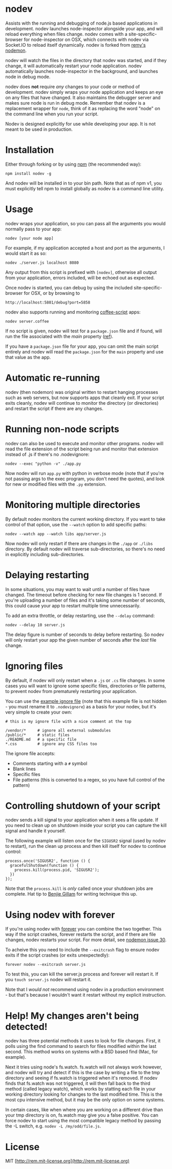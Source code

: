 # nodev

Assists with the running and debugging of node.js based applications in development. nodev launches node-inspector alongside your app, and will reload everything when files change. nodev comes with a site-specific-browser for node-inspector on OSX, which connects with nodev via Socket.IO to reload itself dynamically. nodev is forked from [remy's nodemon](https://github.com/remy/nodemon).

nodev will watch the files in the directory that nodev was started, and if they change, it will automatically restart your node application. nodev automatically launches node-inspector in the background, and launches node in debug mode.

nodev does **not** require *any* changes to your code or method of development. nodev simply wraps your node application and keeps an eye on any files that have changed. It also maintains the debugger server and makes sure node is run in debug mode. Remember that nodev is a replacement wrapper for `node`, think of it as replacing the word "node" on the command line when you run your script.

Nodev is designed explicitly for use while developing your app. It is not meant to be used in production.


# Installation

Either through forking or by using [npm](http://npmjs.org) (the recommended way):

    npm install nodev -g
    
And nodev will be installed in to your bin path. Note that as of npm v1, you must explicitly tell npm to install globally as nodev is a command line utility.

# Usage

nodev wraps your application, so you can pass all the arguments you would normally pass to your app:

    nodev [your node app]

For example, if my application accepted a host and port as the arguments, I would start it as so:

    nodev ./server.js localhost 8080

Any output from this script is prefixed with `[nodev]`, otherwise all output from your application, errors included, will be echoed out as expected.

Once nodev is started, you can debug by using the included site-specific-browser for OSX, or by browsing to

	http://localhost:5801/debug?port=5858

nodev also supports running and monitoring [coffee-script](http://jashkenas.github.com/coffee-script/) apps:

    nodev server.coffee

If no script is given, nodev will test for a `package.json` file and if found, will run the file associated with the *main* property ([ref](https://github.com/remy/nodev/issues/14)).

If you have a `package.json` file for your app, you can omit the main script entirely and nodev will read the `package.json` for the `main` property and use that value as the app.

# Automatic re-running

nodev (then nodemon) was original written to restart hanging processes such as web servers, but now supports apps that cleanly exit. If your script exits cleanly, nodev will continue to monitor the directory (or directories) and restart the script if there are any changes.

# Running non-node scripts

nodev can also be used to execute and monitor other programs. nodev will read the file extension of the script being run and monitor that extension instead of .js if there's no .nodevignore:

    nodev --exec "python -v" ./app.py

Now nodev will run `app.py` with python in verbose mode (note that if you're not passing args to the exec program, you don't need the quotes), and look for new or modified files with the `.py` extension.

# Monitoring multiple directories

By default nodev monitors the current working directory. If you want to take control of that option, use the `--watch` option to add specific paths:

    nodev --watch app --watch libs app/server.js

Now nodev will only restart if there are changes in the `./app` or `./libs` directory. By default nodev will traverse sub-directories, so there's no need in explicitly including sub-directories.

# Delaying restarting

In some situations, you may want to wait until a number of files have changed. The timeout before checking for new file changes is 1 second. If you're uploading a number of files and it's taking some number of seconds, this could cause your app to restart multiple time unnecessarily.

To add an extra throttle, or delay restarting, use the `--delay` command:

    nodev --delay 10 server.js

The delay figure is number of seconds to delay before restarting. So nodev will only restart your app the given number of seconds after the *last* file change.

# Ignoring files

By default, if nodev will only restart when a `.js` or `.cs` file changes.  In some cases you will want to ignore some specific files, directories or file patterns, to prevent nodev from prematurely restarting your application.

You can use the [example ignore file](http://github.com/ericvicenti/nodev/blob/master/nodevignore.example) (note that this example file is not hidden - you must rename it to `.nodevignore`) as a basis for your nodev, but it's very simple to create your own:

    # this is my ignore file with a nice comment at the top
    
    /vendor/*     # ignore all external submodules
    /public/*     # static files
    ./README.md   # a specific file
    *.css         # ignore any CSS files too

The ignore file accepts:

* Comments starting with a `#` symbol
* Blank lines
* Specific files
* File patterns (this is converted to a regex, so you have full control of the pattern)

# Controlling shutdown of your script

nodev sends a kill signal to your application when it sees a file update. If you need to clean up on shutdown inside your script you can capture the kill signal and handle it yourself.

The following example will listen once for the `SIGUSR2` signal (used by nodev to restart), run the clean up process and then kill itself for nodev to continue control:

    process.once('SIGUSR2', function () {
      gracefulShutdown(function () {
        process.kill(process.pid, 'SIGUSR2'); 
      })
    });

Note that the `process.kill` is *only* called once your shutdown jobs are complete. Hat tip to [Benjie Gillam](http://www.benjiegillam.com/2011/08/node-js-clean-restart-and-faster-development-with-nodev/) for writing technique this up.


# Using nodev with forever

If you're using nodev with [forever](https://github.com/nodejitsu/forever) you can combine the two together. This way if the script crashes, forever restarts the script, and if there are file changes, nodev restarts your script. For more detail, see [nodemon issue 30](https://github.com/remy/nodemon/issues/30).

To acheive this you need to include the `--exitcrash` flag to ensure nodev exits if the script crashes (or exits unexpectedly):

    forever nodev --exitcrash server.js

To test this, you can kill the server.js process and forever will restart it. If you `touch server.js` nodev will restart it.

Note that I *would not* recommend using nodev in a production environment - but that's because I wouldn't want it restart without my explicit instruction.

# Help! My changes aren't being detected!

nodev has three potential methods it uses to look for file changes. First, it polls using the find command to search for files modified within the last second. This method works on systems with a BSD based find (Mac, for example). 

Next it tries using node's fs.watch. fs.watch will not always work however, and nodev will try and detect if this is the case by writing a file to the tmp directory and seeing if fs.watch is triggered when it's removed. If nodev finds that fs.watch was not triggered, it will then fall back to the third method (called legacy watch), which works by statting each file in your working directory looking for changes to the last modified time. This is the most cpu intensive method, but it may be the only option on some systems.

In certain cases, like when where you are working on a different drive than your tmp directory is on, fs.watch may give you a false positive. You can force nodev to start using the most compatible legacy method by passing the -L switch, e.g. `nodev -L /my/odd/file.js`.

# License

MIT [http://rem.mit-license.org](http://rem.mit-license.org)
